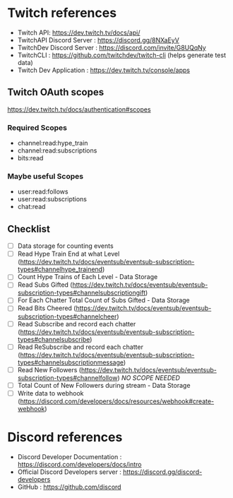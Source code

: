# Twitch references
* Twitch API: https://dev.twitch.tv/docs/api/
* TwitchAPI Discord Server : https://discord.gg/8NXaEyV
* TwitchDev Discord Server : https://discord.com/invite/G8UQqNy
* TwitchCLI : https://github.com/twitchdev/twitch-cli (helps generate test data)
* Twitch Dev Application : https://dev.twitch.tv/console/apps
## Twitch OAuth scopes
https://dev.twitch.tv/docs/authentication#scopes
### Required Scopes
- channel:read:hype_train
- channel:read:subscriptions
- bits:read
### Maybe useful Scopes
- user:read:follows
- user:read:subscriptions
- chat:read
## Checklist
- [ ] Data storage for counting events
- [ ] Read Hype Train End at what Level (https://dev.twitch.tv/docs/eventsub/eventsub-subscription-types#channelhype_trainend)
- [ ] Count Hype Trains of Each Level - Data Storage
- [ ] Read Subs Gifted (https://dev.twitch.tv/docs/eventsub/eventsub-subscription-types#channelsubscriptiongift)
- [ ] For Each Chatter Total Count of Subs Gifted - Data Storage
- [ ] Read Bits Cheered (https://dev.twitch.tv/docs/eventsub/eventsub-subscription-types#channelcheer)
- [ ] Read Subscribe and record each chatter (https://dev.twitch.tv/docs/eventsub/eventsub-subscription-types#channelsubscribe)
- [ ] Read ReSubscribe and record each chatter (https://dev.twitch.tv/docs/eventsub/eventsub-subscription-types#channelsubscriptionmessage)
- [ ] Read New Followers (https://dev.twitch.tv/docs/eventsub/eventsub-subscription-types#channelfollow) *NO SCOPE NEEDED*
- [ ] Total Count of New Followers during stream - Data Storage
- [ ] Write data to webhook (https://discord.com/developers/docs/resources/webhook#create-webhook)
# Discord references
* Discord Developer Documentation : https://discord.com/developers/docs/intro
* Official Discord Developers server : https://discord.gg/discord-developers
* GitHub : https://github.com/discord
